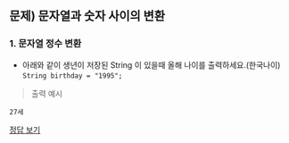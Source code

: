## 문제) 문자열과 숫자 사이의 변환

### 1. 문자열 정수 변환
* 아래와 같이 생년이 저장된 String 이 있을때 올해 나이를 출력하세요.(한국나이)
`String birthday = "1995";`

> 출력 예시

```
27세
```

[정답 보기](Quiz01.java)
